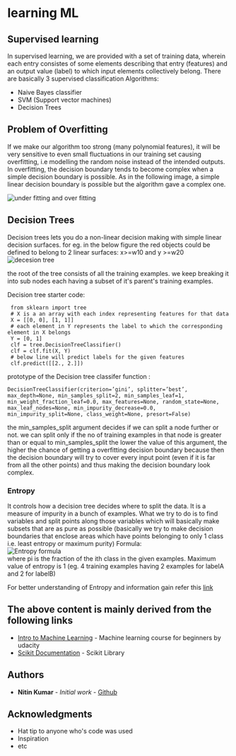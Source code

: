 # learning ML

## Supervised learning
In supervised learning, we are provided with a set of training data, wherein each entry consistes 
of some elements describing that entry (features) and an output value (label) to which input elements
collectively belong. There are basically 3 supervised classification Algorithms:
 * Naive Bayes classifier
 * SVM (Support vector machines)
 * Decision Trees

## Problem of Overfitting
If we make our algorithm too strong (many polynomial features), it will be very sensitive to even small fluctuations in our training
set causing overfitting, i.e modelling the random noise instead of the intended outputs.
In overfitting, the decision boundary tends to become complex when a simple decision boundary is possible.
As in the following image, a simple linear decision boundary is possible but the algorithm
gave a complex one.

![under fitting and over fitting](https://i.stack.imgur.com/yhkx4.jpg)

## Decision Trees
Decision trees lets you do a non-linear decision making with simple linear decision surfaces.
for eg. in the below figure the red objects could be defined to belong to 2 linear surfaces:
x>=w10 and y >=w20
![decesion tree](https://image.slidesharecdn.com/lecture02ml4ltmarinasantini2013-130827052029-phpapp02/95/lecture-02-machine-learning-for-language-technology-decision-trees-and-nearest-neighbors-10-638.jpg?cb=1378716784)

the root of the tree consists of all the training examples. we keep breaking it into sub nodes each having a subset of it's parent's training examples.

Decision tree starter code:
```
 from sklearn import tree
 # X is a an array with each index representing features for that data
 X = [[0, 0], [1, 1]]
 # each element in Y represents the label to which the corresponding element in X belongs
 Y = [0, 1]
 clf = tree.DecisionTreeClassifier()
 clf = clf.fit(X, Y)
 # below line will predict labels for the given features
 clf.predict([[2., 2.]])
```

prototype of the Decision tree classifer function :

```
DecisionTreeClassifier(criterion=’gini’, splitter=’best’, max_depth=None, min_samples_split=2, min_samples_leaf=1, min_weight_fraction_leaf=0.0, max_features=None, random_state=None, max_leaf_nodes=None, min_impurity_decrease=0.0, min_impurity_split=None, class_weight=None, presort=False)
```

the min_samples_split argument decides if we can split a node further or not. we can split 
only if the no of training examples in that node is greater than or equal to min_samples_split
the lower the value of this argument, the higher the chance of getting a overfitting decision
boundary because then the decision boundary will try to cover every input point (even if
it is far from all the other points) and thus making the decision boundary look complex.


### Entropy
It controls how a decision tree decides where to split the data. It is a measure of impurity in a bunch
of examples.
What we try to do is to find variables and split points along those variables which will basically make subsets
that are as pure as possible (basically we try to make decision boundaries that enclose areas which have
points belonging to only 1 class i.e. least entropy or maximum purity)
Formula:<br>
![Entropy formula](https://i.stack.imgur.com/vIFD7.png)<br>
where pi is the fraction of the ith class in the given examples.
Maximum value of entropy is 1 (eg. 4 training examples having 2 examples for labelA and 2 for labelB)

For better understanding of Entropy and information gain refer this [link](https://stackoverflow.com/questions/1859554/what-is-entropy-and-information-gain)

## The above content is mainly derived from the following links

* [Intro to Machine Learning](https://in.udacity.com/course/intro-to-machine-learning--ud120/?) - Machine learning course for beginners by udacity
* [Scikit Documentation](http://scikit-learn.org/stable/index.html) - Scikit Library
<!--
## Contributing

Please read [CONTRIBUTING.md](https://gist.github.com/PurpleBooth/b24679402957c63ec426) for details on our code of conduct, and the process for submitting pull requests to us.

-->
## Authors

* **Nitin Kumar** - *Initial work* - [Github](https://github.com/Nitinkmr)

<!--
## License

This project is licensed under the MIT License - see the [LICENSE.md](LICENSE.md) file for details
-->
## Acknowledgments

* Hat tip to anyone who's code was used
* Inspiration
* etc
